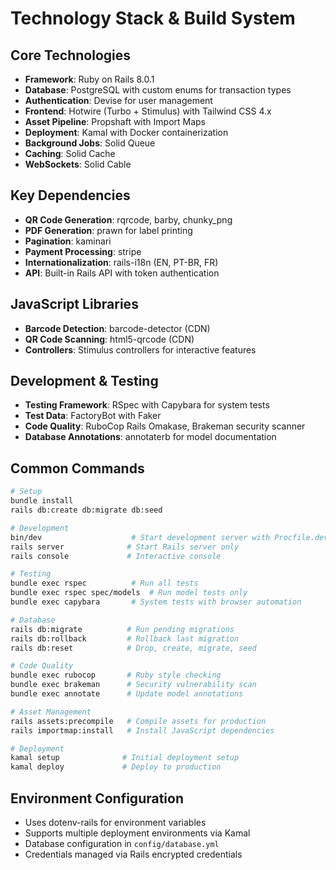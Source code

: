 # Technology Stack & Build System

## Core Technologies

- **Framework**: Ruby on Rails 8.0.1
- **Database**: PostgreSQL with custom enums for transaction types
- **Authentication**: Devise for user management
- **Frontend**: Hotwire (Turbo + Stimulus) with Tailwind CSS 4.x
- **Asset Pipeline**: Propshaft with Import Maps
- **Deployment**: Kamal with Docker containerization
- **Background Jobs**: Solid Queue
- **Caching**: Solid Cache
- **WebSockets**: Solid Cable

## Key Dependencies

- **QR Code Generation**: rqrcode, barby, chunky_png
- **PDF Generation**: prawn for label printing
- **Pagination**: kaminari
- **Payment Processing**: stripe
- **Internationalization**: rails-i18n (EN, PT-BR, FR)
- **API**: Built-in Rails API with token authentication

## JavaScript Libraries

- **Barcode Detection**: barcode-detector (CDN)
- **QR Code Scanning**: html5-qrcode (CDN)
- **Controllers**: Stimulus controllers for interactive features

## Development & Testing

- **Testing Framework**: RSpec with Capybara for system tests
- **Test Data**: FactoryBot with Faker
- **Code Quality**: RuboCop Rails Omakase, Brakeman security scanner
- **Database Annotations**: annotaterb for model documentation

## Common Commands

```bash
# Setup
bundle install
rails db:create db:migrate db:seed

# Development
bin/dev                    # Start development server with Procfile.dev
rails server              # Start Rails server only
rails console             # Interactive console

# Testing
bundle exec rspec          # Run all tests
bundle exec rspec spec/models  # Run model tests only
bundle exec capybara       # System tests with browser automation

# Database
rails db:migrate          # Run pending migrations
rails db:rollback         # Rollback last migration
rails db:reset            # Drop, create, migrate, seed

# Code Quality
bundle exec rubocop       # Ruby style checking
bundle exec brakeman      # Security vulnerability scan
bundle exec annotate      # Update model annotations

# Asset Management
rails assets:precompile   # Compile assets for production
rails importmap:install   # Install JavaScript dependencies

# Deployment
kamal setup              # Initial deployment setup
kamal deploy             # Deploy to production
```

## Environment Configuration

- Uses dotenv-rails for environment variables
- Supports multiple deployment environments via Kamal
- Database configuration in `config/database.yml`
- Credentials managed via Rails encrypted credentials